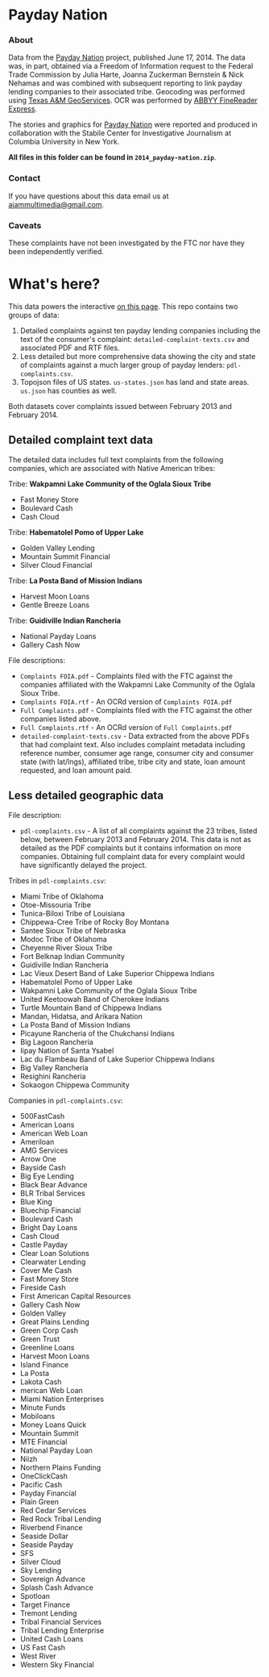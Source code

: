 Payday Nation
===

### About

Data from the [Payday Nation](http://projects.aljazeera.com/2014/payday-nation/index.html) project, published June 17, 2014. The data was, in part, obtained via a Freedom of Information request to the Federal Trade Commission by Julia Harte, Joanna Zuckerman Bernstein & Nick Nehamas and was combined with subsequent reporting to link payday lending companies to their associated tribe. Geocoding was performed using [Texas A&M GeoServices](http://geoservices.tamu.edu/). OCR was performed by [ABBYY FineReader Express](http://abbyy.com).

The stories and graphics for [Payday Nation](http://projects.aljazeera.com/2014/payday-nation/index.html) were reported and produced in collaboration with the Stabile Center for Investigative Journalism at Columbia University in New York.

__All files in this folder can be found in `2014_payday-nation.zip`__.

### Contact

If you have questions about this data email us at [ajammultimedia@gmail.com](mailto:ajammultimedia@gmail.com?subject=Payday%20Nation%20data).

### Caveats

These complaints have not been investigated by the FTC nor have they been independently verified.

# What's here? 

This data powers the interactive [on this page](http://projects.aljazeera.com/2014/payday-nation/complaints.html). This repo contains two groups of data: 

1. Detailed complaints against ten payday lending companies including the text of the consumer's complaint: `detailed-complaint-texts.csv` and associated PDF and RTF files.
2. Less detailed but more comprehensive data showing the city and state of complaints against a much larger group of payday lenders: `pdl-complaints.csv`.
3. Topojson files of US states. `us-states.json` has land and state areas. `us.json` has counties as well.

Both datasets cover complaints issued between February 2013 and February 2014.

## Detailed complaint text data

The detailed data includes full text complaints from the following companies, which are associated with Native American tribes:

Tribe: __Wakpamni Lake Community of the Oglala Sioux Tribe__

* Fast Money Store
* Boulevard Cash
* Cash Cloud

Tribe: __Habematolel Pomo of Upper Lake__

* Golden Valley Lending
* Mountain Summit Financial
* Silver Cloud Financial

Tribe: __La Posta Band of Mission Indians__

* Harvest Moon Loans
* Gentle Breeze Loans

Tribe: __Guidiville Indian Rancheria__

* National Payday Loans
* Gallery Cash Now

File descriptions:

* `Complaints FOIA.pdf` - Complaints filed with the FTC against the companies affiliated with the Wakpamni Lake Community of the Oglala Sioux Tribe.
* `Complaints FOIA.rtf` - An OCRd version of `Complaints FOIA.pdf`
* `Full Complaints.pdf` - Complaints filed with the FTC against the other companies listed above.
* `Full Complaints.rtf` - An OCRd version of `Full Complaints.pdf`
* `detailed-complaint-texts.csv` - Data extracted from the above PDFs that had complaint text. Also includes complaint metadata including reference number, consumer age range, consumer city and consumer state (with lat/lngs), affiliated tribe, tribe city and state, loan amount requested, and loan amount paid.

## Less detailed geographic data

File description: 

* `pdl-complaints.csv` - A list of all complaints against the 23 tribes, listed below, between February 2013 and February 2014. This data is not as detailed as the PDF complaints but it contains information on more companies. Obtaining full complaint data for every complaint would have significantly delayed the project.

Tribes in `pdl-complaints.csv`:

* Miami Tribe of Oklahoma
* Otoe-Missouria Tribe
* Tunica-Biloxi Tribe of Louisiana
* Chippewa-Cree Tribe of Rocky Boy Montana
* Santee Sioux Tribe of Nebraska
* Modoc Tribe of Oklahoma
* Cheyenne River Sioux Tribe
* Fort Belknap Indian Community
* Guidiville Indian Rancheria
* Lac Vieux Desert Band of Lake Superior Chippewa Indians
* Habematolel Pomo of Upper Lake
* Wakpamni Lake Community of the Oglala Sioux Tribe
* United Keetoowah Band of Cherokee Indians
* Turtle Mountain Band of Chippewa Indians
* Mandan, Hidatsa, and Arikara Nation
* La Posta Band of Mission Indians
* Picayune Rancheria of the Chukchansi Indians
* Big Lagoon Rancheria
* Iipay Nation of Santa Ysabel
* Lac du Flambeau Band of Lake Superior Chippewa Indians
* Big Valley Rancheria
* Resighini Rancheria
* Sokaogon Chippewa Community

Companies in `pdl-complaints.csv`: 

* 500FastCash
* American Loans
* American Web Loan
* Ameriloan
* AMG Services
* Arrow One
* Bayside Cash
* Big Eye Lending
* Black Bear Advance
* BLR Tribal Services
* Blue King
* Bluechip Financial
* Boulevard Cash
* Bright Day Loans
* Cash Cloud
* Castle Payday
* Clear Loan Solutions
* Clearwater Lending
* Cover Me Cash
* Fast Money Store
* Fireside Cash
* First American Capital Resources
* Gallery Cash Now
* Golden Valley
* Great Plains Lending
* Green Corp Cash
* Green Trust
* Greenline Loans
* Harvest Moon Loans
* Island Finance
* La Posta
* Lakota Cash
* merican Web Loan
* Miami Nation Enterprises
* Minute Funds
* Mobiloans
* Money Loans Quick
* Mountain Summit
* MTE Financial
* National Payday Loan
* Niizh
* Northern Plains Funding
* OneClickCash
* Pacific Cash
* Payday Financial
* Plain Green
* Red Cedar Services
* Red Rock Tribal Lending
* Riverbend Finance
* Seaside Dollar
* Seaside Payday
* SFS
* Silver Cloud
* Sky Lending
* Sovereign Advance
* Splash Cash Advance
* Spotloan
* Target Finance
* Tremont Lending
* Tribal Financial Services
* Tribal Lending Enterprise
* United Cash Loans
* US Fast Cash
* West River
* Western Sky Financial
